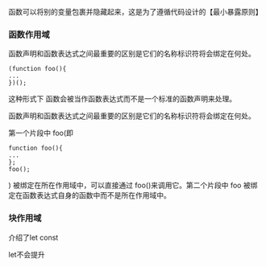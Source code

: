 函数可以将别的变量包裹并隐藏起来，这是为了遵循代码设计的【最小暴露原则】

### 函数作用域

函数声明和函数表达式之间最重要的区别是它们的名称标识符将会绑定在何处。

```
(function foo(){
...
})();
```

这种形式下 函数会被当作函数表达式而不是一个标准的函数声明来处理。

函数声明和函数表达式之间最重要的区别是它们的名称标识符将会绑定在何处。

第一个片段中 foo(即
```
function foo(){
...
};
foo();
```
) 被绑定在所在作用域中，可以直接通过 foo()来调用它。第二个片段中 foo 被绑定在函数表达式自身的函数中而不是所在作用域中。

### 块作用域

介绍了let const

let不会提升
